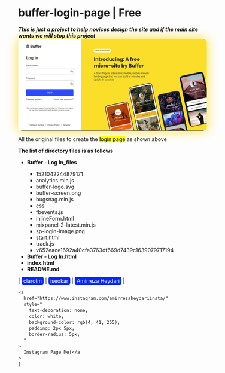 # buffer-login-page | Free

<html lang="en">
  <body>
    <i><b>This is just a project to help novices design the site and if the main site wants we will stop this project</b></i>
    <img
      src="Buffer - Log In_files/buffer-screen.png"
      style="
        width: 700px;
        display: block;
        margin: 0 auto;
        border-radius: 10px;
        box-shadow: 0px 0px 30px #fade2a;
      "
    />
      <p>
        All the original files to create the <mark>login page</mark> as shown
        above
      </p>
      <b>The list of directory files is as follows</b>
      <ul>
        <li>
          <b><span>Buffer - Log In_files</span></b>
        </li>
        <ul style="list-style-type: square">
          <li>1521042244879171</li>
          <li>analytics.min.js</li>
          <li>buffer-logo.svg</li>
          <li>buffer-screen.png</li>
          <li>bugsnag.min.js</li>
          <li>css</li>
          <li>fbevents.js</li>
          <li>inlineForm.html</li>
          <li>mixpanel-2-latest.min.js</li>
          <li>sp-login-image.png</li>
          <li>start.html</li>
          <li>track.js</li>
          <li>v652eace1692a40cfa3763df669d7439c1639079717194</li>
        </ul>
        <li>
          <b><span>Buffer - Log In.html</span></b>
        </li>
        <li>
          <b><span>index.html</span></b>
        </li>
        <li>
          <b><span>README.md</span></b>
        </li>
      </ul>
    </div>
    |
    <a
      href="https://clarotm.ir"
      style="
        text-decoration: none;
        color: white;
        background-color: rgb(4, 41, 255);
        padding: 2px 5px;
        border-radius: 5px;
      "
      >clarotm</a
    >
    |
    <a
      href="https://iseokar.ir"
      style="
        text-decoration: none;
        color: white;
        background-color: rgb(4, 41, 255);
        padding: 2px 5px;
        border-radius: 5px;
      "
      >iseokar</a
    >
    |
    <a
      href="https://virgool.io/@clarotm/%D8%A7%D9%85%DB%8C%D8%B1%D8%B1%D8%B6%D8%A7-%D8%AD%DB%8C%D8%AF%D8%B1%DB%8C-%DA%A9%DB%8C%D8%B3%D8%AA%D8%A8%DB%8C%D9%88%DA%AF%D8%B1%D8%A7%D9%81%DB%8C-%DA%A9%D8%A7%D9%85%D9%84%D9%85%D8%AF%DB%8C%D8%B1-%D8%AA%DB%8C%D9%85-%DA%A9%D9%84%D8%A7%D8%B1%D9%88%DA%A9%D8%A7%D8%B1%D8%A2%D9%81%D8%B1%DB%8C%D9%86-%D8%AC%D9%88%D8%A7%D9%86-smlkfj5gciea"
      style="
        text-decoration: none;
        color: white;
        background-color: rgb(4, 41, 255);
        padding: 2px 5px;
        border-radius: 5px;
      "
    >
      Amirreza Heydari</a
    >
    |

    <a
      href="https://www.instagram.com/amirrezaheydariinsta/"
      style="
        text-decoration: none;
        color: white;
        background-color: rgb(4, 41, 255);
        padding: 2px 5px;
        border-radius: 5px;
      "
    >
      Instagram Page Me!</a
    >
    |

  </body>
</html>
